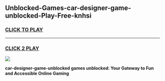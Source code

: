 
## Unblocked-Games-car-designer-game-unblocked-Play-Free-knhsi
<h3>
<a href="https://premium76.site?title=car-designer-game-unblocked&ref=17A">CLICK TO PLAY</a></h3>
<hr>

<h3>
<a href="https://premium76.site?title=car-designer-game-unblocked&ref=17A">CLICK 2 PLAY</a>
  
</h3>

<a href="https://premium76.site?title=car-designer-game-unblocked&ref=17A"><img src="https://clearcache.store/games.png"></a>


**car-designer-game-unblocked games unblocked: Your Gateway to Fun and Accessible Online Gaming**
